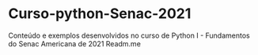 # Curso-python-Senac-2021
Conteúdo e exemplos desenvolvidos no curso de Python I  - Fundamentos do Senac Americana de 2021
Readm.me
